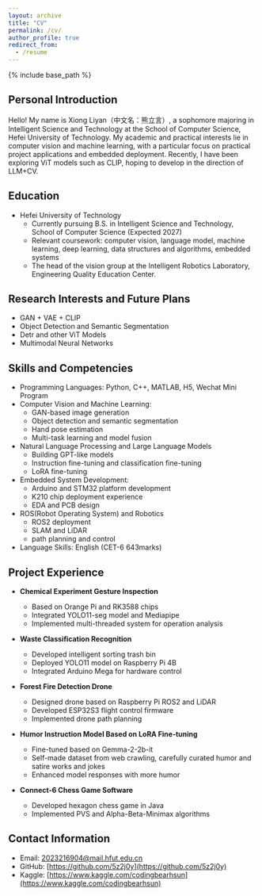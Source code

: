 ```yaml
---
layout: archive
title: "CV"
permalink: /cv/
author_profile: true
redirect_from:
  - /resume
---
```


{% include base_path %}

## Personal Introduction
Hello! My name is Xiong Liyan（中文名：熊立言）, a sophomore majoring in Intelligent Science and Technology at the School of Computer Science, Hefei University of Technology. My academic and practical interests lie in computer vision and machine learning, with a particular focus on practical project applications and embedded deployment. Recently, I have been exploring ViT models such as CLIP, hoping to develop in the direction of LLM+CV.

## Education
* Hefei University of Technology
  * Currently pursuing B.S. in Intelligent Science and Technology, School of Computer Science (Expected 2027)
  * Relevant coursework: computer vision, language model, machine learning, deep learning, data structures and algorithms, embedded systems
  * The head of the vision group at the Intelligent Robotics Laboratory, Engineering Quality Education Center.

## Research Interests and Future Plans
* GAN + VAE + CLIP
* Object Detection and Semantic Segmentation
* Detr and other ViT Models
* Multimodal Neural Networks

## Skills and Competencies
* Programming Languages: Python, C++, MATLAB, H5, Wechat Mini Program
* Computer Vision and Machine Learning:
  * GAN-based image generation
  * Object detection and semantic segmentation
  * Hand pose estimation
  * Multi-task learning and model fusion
* Natural Language Processing and Large Language Models
  * Building GPT-like models
  * Instruction fine-tuning and classification fine-tuning
  * LoRA fine-tuning
* Embedded System Development:
  * Arduino and STM32 platform development
  * K210 chip deployment experience
  * EDA and PCB design
* ROS(Robot Operating System) and Robotics
  * ROS2 deployment
  * SLAM and LiDAR
  * path planning and control
* Language Skills: English (CET-6 643marks)

## Project Experience
* **Chemical Experiment Gesture Inspection**
  * Based on Orange Pi and RK3588 chips
  * Integrated YOLO11-seg model and Mediapipe
  * Implemented multi-threaded system for operation analysis

* **Waste Classification Recognition**
  * Developed intelligent sorting trash bin
  * Deployed YOLO11 model on Raspberry Pi 4B
  * Integrated Arduino Mega for hardware control

* **Forest Fire Detection Drone**
  * Designed drone based on Raspberry Pi ROS2 and LiDAR
  * Developed ESP32S3 flight control firmware
  * Implemented drone path planning

* **Humor Instruction Model Based on LoRA Fine-tuning**
  * Fine-tuned based on Gemma-2-2b-it
  * Self-made dataset from web crawling, carefully curated humor and satire works and jokes
  * Enhanced model responses with more humor

* **Connect-6 Chess Game Software**
  * Developed hexagon chess game in Java
  * Implemented PVS and Alpha-Beta-Minimax algorithms

## Contact Information
* Email: [2023216904@mail.hfut.edu.cn](mailto:2023216904@mail.hfut.edu.cn)
* GitHub: [https://github.com/5z2j0y](https://github.com/5z2j0y)
* Kaggle: [https://www.kaggle.com/codingbearhsun](https://www.kaggle.com/codingbearhsun)